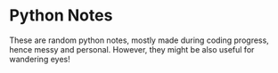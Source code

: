 # Python Notes  
                                   
     
These are random python notes, mostly made during coding progress, hence messy and personal. However, they might be also useful for wandering eyes! 



